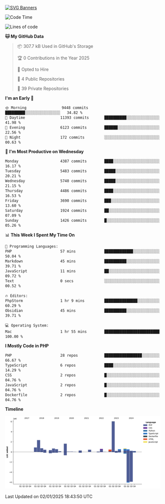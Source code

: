 [![SVG Banners](https://svg-banners.vercel.app/api?type=glitch&text1=Gere_Lajos%F0%9F%92%BB&width=800&height=400)](https://github.com/Akshay090/svg-banners)

<!--START_SECTION:waka-->
![Code Time](http://img.shields.io/badge/Code%20Time-2%2C043%20hrs%2020%20mins-blue)

![Lines of code](https://img.shields.io/badge/From%20Hello%20World%20I%27ve%20Written-17.7%20million%20lines%20of%20code-blue)

**🐱 My GitHub Data** 

> 📦 307.7 kB Used in GitHub's Storage 
 > 
> 🏆 0 Contributions in the Year 2025
 > 
> 💼 Opted to Hire
 > 
> 📜 4 Public Repositories 
 > 
> 🔑 39 Private Repositories 
 > 
**I'm an Early 🐤** 

```text
🌞 Morning                9448 commits        █████████░░░░░░░░░░░░░░░░   34.82 % 
🌆 Daytime                11393 commits       ██████████░░░░░░░░░░░░░░░   41.98 % 
🌃 Evening                6123 commits        ██████░░░░░░░░░░░░░░░░░░░   22.56 % 
🌙 Night                  172 commits         ░░░░░░░░░░░░░░░░░░░░░░░░░   00.63 % 
```
📅 **I'm Most Productive on Wednesday** 

```text
Monday                   4387 commits        ████░░░░░░░░░░░░░░░░░░░░░   16.17 % 
Tuesday                  5483 commits        █████░░░░░░░░░░░░░░░░░░░░   20.21 % 
Wednesday                5740 commits        █████░░░░░░░░░░░░░░░░░░░░   21.15 % 
Thursday                 4486 commits        ████░░░░░░░░░░░░░░░░░░░░░   16.53 % 
Friday                   3690 commits        ███░░░░░░░░░░░░░░░░░░░░░░   13.60 % 
Saturday                 1924 commits        ██░░░░░░░░░░░░░░░░░░░░░░░   07.09 % 
Sunday                   1426 commits        █░░░░░░░░░░░░░░░░░░░░░░░░   05.26 % 
```


📊 **This Week I Spent My Time On** 

```text
💬 Programming Languages: 
PHP                      57 mins             █████████████░░░░░░░░░░░░   50.04 % 
Markdown                 45 mins             ██████████░░░░░░░░░░░░░░░   39.71 % 
JavaScript               11 mins             ██░░░░░░░░░░░░░░░░░░░░░░░   09.72 % 
Text                     0 secs              ░░░░░░░░░░░░░░░░░░░░░░░░░   00.52 % 

🔥 Editors: 
PhpStorm                 1 hr 9 mins         ███████████████░░░░░░░░░░   60.29 % 
Obsidian                 45 mins             ██████████░░░░░░░░░░░░░░░   39.71 % 

💻 Operating System: 
Mac                      1 hr 55 mins        █████████████████████████   100.00 % 
```

**I Mostly Code in PHP** 

```text
PHP                      28 repos            █████████████████░░░░░░░░   66.67 % 
TypeScript               6 repos             ████░░░░░░░░░░░░░░░░░░░░░   14.29 % 
CSS                      2 repos             █░░░░░░░░░░░░░░░░░░░░░░░░   04.76 % 
JavaScript               2 repos             █░░░░░░░░░░░░░░░░░░░░░░░░   04.76 % 
Dockerfile               2 repos             █░░░░░░░░░░░░░░░░░░░░░░░░   04.76 % 
```



**Timeline**

![Lines of Code chart](https://raw.githubusercontent.com/gere-lajos/gere-lajos/main/assets/bar_graph.png)


 Last Updated on 02/01/2025 18:43:50 UTC
<!--END_SECTION:waka-->
